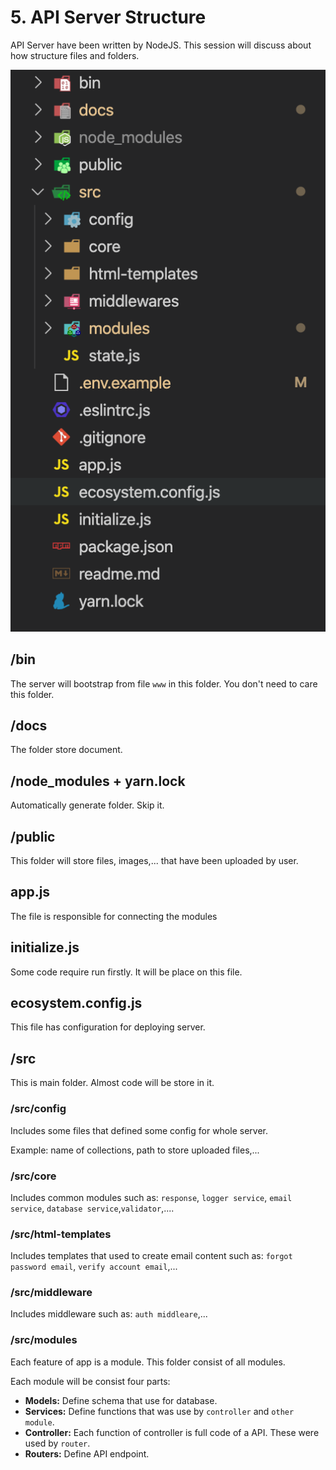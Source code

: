 # 5. API Server Structure

API Server have been written by NodeJS. This session will discuss about how structure files and folders.

![api structure](./images/structure.png)

## /bin

The server will bootstrap from file `www` in this folder. You don't need to care this folder.

## /docs

The folder store document.

## /node_modules + yarn.lock

Automatically generate folder. Skip it.

## /public

This folder will store files, images,... that have been uploaded by user.

## app.js

The file is responsible for connecting the modules

## initialize.js

Some code require run firstly. It will be place on this file.

## ecosystem.config.js

This file has configuration for deploying server.

## /src

This is main folder. Almost code will be store in it.

### /src/config

Includes some files that defined some config for whole server. 

Example: name of collections, path to store uploaded files,...

### /src/core

Includes common modules such as: `response`, `logger service`, `email service`, `database service`,`validator`,....

### /src/html-templates

Includes templates that used to create email content such as: `forgot password email`, `verify account email`,...

### /src/middleware

Includes middleware such as: `auth middleare`,...

### /src/modules

Each feature of app is a module. This folder consist of all modules.

Each module will be consist four parts:

- __Models:__ Define schema that use for database.
- __Services:__ Define functions that was use by `controller` and `other module`.
- __Controller:__ Each function of controller is full code of a API. These were used by `router`.
- __Routers:__ Define API endpoint.
